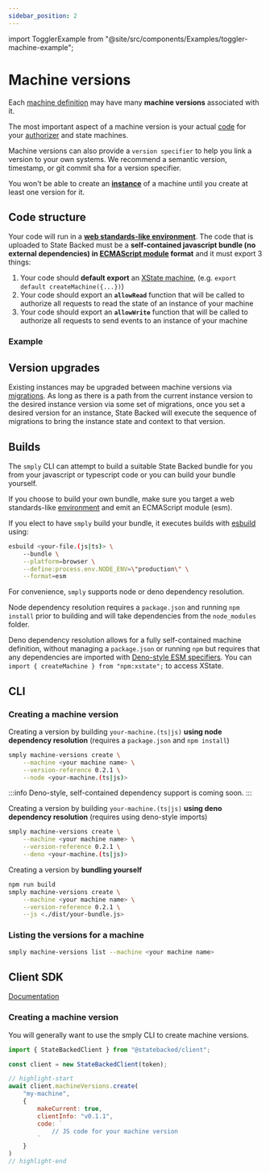 ```yaml
---
sidebar_position: 2
---
```

import TogglerExample from "@site/src/components/Examples/toggler-machine-example";

# Machine versions

Each [machine definition](./machines) may have many **machine versions** associated with it.

The most important aspect of a machine version is your actual [code](#code-structure) for your [authorizer](./authorization) and state machines.

Machine versions can also provide a `version specifier` to help you link
a version to your own systems. We recommend a semantic version, timestamp,
or git commit sha for a version specifier.

You won't be able to create an **[instance](./machine-instances)** of a
machine until you create at least one version for it.

## Code structure

Your code will run in a [**web standards-like environment**](../runtime-environment).
The code that is uploaded to State Backed must be a **self-contained javascript
bundle (no external dependencies) in [ECMAScript module](https://developer.mozilla.org/en-US/docs/Web/JavaScript/Guide/Modules#exporting_module_features)
format** and it must export 3 things:
1. Your code should **default export** an [XState machine](https://xstate.js.org/docs/guides/machines.html), (e.g. `export default createMachine({...})`)
2. Your code should export an **`allowRead`** function that will be called to 
authorize all requests to read the state of an instance of your machine
3. Your code should export an **`allowWrite`** function that will be called to 
authorize all requests to send events to an instance of your machine

### Example

<TogglerExample />

## Version upgrades

Existing instances may be upgraded between machine versions via [migrations](./migrations).
As long as there is a path from the current instance version to the desired instance
version via some set of migrations, once you set a desired version for an instance,
State Backed will execute the sequence of migrations to bring the instance state and context
to that version.

## Builds

The `smply` CLI can attempt to build a suitable State Backed bundle for you
from your javascript or typescript code or you can build your bundle yourself.

If you choose to build your own bundle, make sure you target a web 
standards-like [environment](../runtime-environment) and emit an ECMAScript module (esm).

If you elect to have `smply` build your bundle, it executes builds with
[esbuild](https://esbuild.github.io/) using:

```bash
esbuild <your-file.(js|ts)> \
    --bundle \
    --platform=browser \
    --define:process.env.NODE_ENV=\"production\" \
    --format=esm
```

For convenience, `smply` supports node or deno dependency resolution.

Node dependency resolution requires a `package.json` and running `npm install`
prior to building and will take dependencies from the `node_modules` folder.

Deno dependency resolution allows for a fully self-contained machine definition,
without managing a `package.json` or running `npm` but requires that any
dependencies are imported with [Deno-style ESM specifiers](https://deno.land/manual@v1.15.2/linking_to_external_code). You can
`import { createMachine } from "npm:xstate";`
to access XState.

## CLI

### Creating a machine version

Creating a version by building `your-machine.(ts|js)`
**using node dependency resolution**
(requires a `package.json` and `npm install`)

```bash
smply machine-versions create \
    --machine <your machine name> \
    --version-reference 0.2.1 \
    --node <your-machine.(ts|js)>
```

:::info
Deno-style, self-contained dependency support is coming soon.
:::

Creating a version by building `your-machine.(ts|js)`
**using deno dependency resolution**
(requires using deno-style imports)

```bash
smply machine-versions create \
    --machine <your machine name> \
    --version-reference 0.2.1 \
    --deno <your-machine.(ts|js)>
```

Creating a version by **bundling yourself**

```bash npm2yarn
npm run build
smply machine-versions create \
    --machine <your machine name> \
    --version-reference 0.2.1 \
    --js <./dist/your-bundle.js>
```

### Listing the versions for a machine

```bash
smply machine-versions list --machine <your machine name>
```

## Client SDK

[Documentation](https://statebacked.github.io/client-js/classes/StateBackedClient.html#machineVersions)

### Creating a machine version

You will generally want to use the smply CLI to create machine versions.

```javascript
import { StateBackedClient } from "@statebacked/client";

const client = new StateBackedClient(token);

// highlight-start
await client.machineVersions.create(
    "my-machine",
    {
        makeCurrent: true,
        clientInfo: "v0.1.1",
        code: `
            // JS code for your machine version
        `
    }
)
// highlight-end
```

